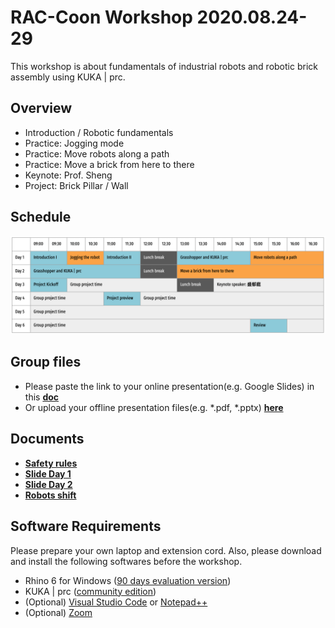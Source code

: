 # RAC-Coon Workshop 2020.08.24-29

This workshop is about fundamentals of industrial robots and robotic brick assembly using KUKA | prc.

## Overview

* Introduction / Robotic fundamentals
* Practice: Jogging mode
* Practice: Move robots along a path
* Practice: Move a brick from here to there
* Keynote: Prof. Sheng
* Project: Brick Pillar / Wall

## Schedule
![schedule](https://github.com/rac-coon-ncku/200824_workshop/blob/master/schedule.png)

## Group files
* Please paste the link to your online presentation(e.g. Google Slides) in this [**doc**](https://docs.google.com/document/d/1XvXUt_a7GJWXfOktZwv658gZ5WP40BvQXDWsj7hdyno/edit?usp=sharing)
* Or upload your offline presentation files(e.g. *.pdf, *.pptx) [**here**](https://drive.google.com/drive/folders/1YW4pKn877fWht78H7BdqRH3cyQ_-CxVn?usp=sharing)

## Documents

* [**Safety rules**](https://github.com/rac-coon-ncku/rac_coon_public/blob/master/safety_rules.md)
* [**Slide Day 1**](https://docs.google.com/presentation/d/1dGtycFIzau4Msu58ata_v_ZHhF-7AlEVLNWrIreXpH0/edit?usp=sharing)
* [**Slide Day 2**](https://docs.google.com/presentation/d/18b0mihsnC-TrBkMpD0Mm9GARnVEdsj9rIa7aLJVCODE/edit?usp=sharing)
* [**Robots shift**](https://docs.google.com/spreadsheets/d/192TfKYafCvH97FVlGVG4AZjupWEPx3JX0MQWK8OJD2Q/edit?usp=sharing)

## Software Requirements
Please prepare your own laptop and extension cord.
Also, please download and install the following softwares before the workshop. 

* Rhino 6 for Windows ([90 days evaluation version](https://www.rhino3d.com/download/rhino-for-windows/6/evaluation))
* KUKA | prc ([community edition](https://www.robotsinarchitecture.org/kukaprc))
* (Optional) [Visual Studio Code](https://code.visualstudio.com/) or [Notepad++](https://notepad-plus-plus.org/downloads/)
* (Optional) [Zoom](https://zoom.us)
